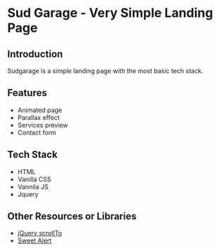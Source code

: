 #  Sud Garage - Very Simple Landing Page

## Introduction
Sudgarage is a simple landing page with the most basic tech stack.

## Features
* Animated page
* Parallax effect
* Services preview
* Contact form

## Tech Stack
* HTML
* Vanilla CSS
* Vannila JS
* Jquery

## Other Resources or Libraries
* [jQuery scrollTo](https://github.com/flesler/jquery.scrollTo)
* [Sweet Alert](https://sweetalert2.github.io/)
